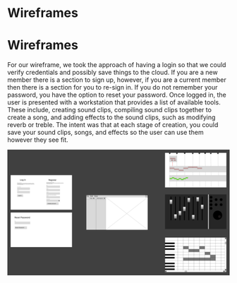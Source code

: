 # Wireframes

# Wireframes
For our wireframe, we took the approach of having a login so that we could verify credentials and possibly save things to the cloud. If you are a new member there is a section to sign up, however, if you are a current member then there is a section for you to re-sign in. If you do not remember your password, you have the option to reset your password. Once logged in, the user is presented with a workstation that provides a list of available tools. These include, creating sound clips, compiling sound clips together to create a song, and adding effects to the sound clips, such as modifying reverb or treble. The intent was that at each stage of creation, you could save your sound clips, songs, and effects so the user can use them however they see fit.

![](Wireframes_DAWdle.png)


